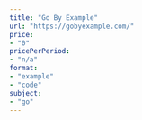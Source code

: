 ```yaml
---
title: "Go By Example"
url: "https://gobyexample.com/"
price: 
- "0"
pricePerPeriod: 
- "n/a"
format: 
- "example"
- "code"
subject: 
- "go"
---
```

